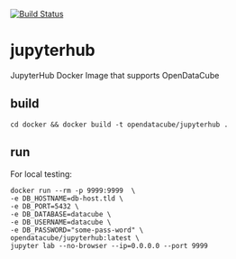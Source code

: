 [![Build Status](https://travis-ci.org/opendatacube/jupyterhub.svg?branch=master)](https://travis-ci.org/opendatacube/jupyterhub)

# jupyterhub

JupyterHub Docker Image that supports OpenDataCube

## build

```
cd docker && docker build -t opendatacube/jupyterhub .
```

## run

For local testing:

```
docker run --rm -p 9999:9999  \
-e DB_HOSTNAME=db-host.tld \
-e DB_PORT=5432 \
-e DB_DATABASE=datacube \
-e DB_USERNAME=datacube \
-e DB_PASSWORD="some-pass-word" \
opendatacube/jupyterhub:latest \
jupyter lab --no-browser --ip=0.0.0.0 --port 9999
```
